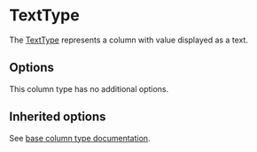 # TextType

The [TextType](../../../src/Column/Type/TextType.php) represents a column with value displayed as a text.

## Options

This column type has no additional options.

## Inherited options

See [base column type documentation](column.md).
